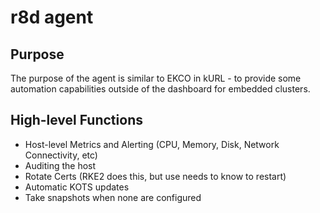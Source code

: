 # r8d agent

## Purpose 
The purpose of the agent is similar to EKCO in kURL - to provide some automation capabilities outside of the dashboard for embedded clusters.

## High-level Functions
* Host-level Metrics and Alerting (CPU, Memory, Disk, Network Connectivity, etc)
* Auditing the host
* Rotate Certs (RKE2 does this, but use needs to know to restart)
* Automatic KOTS updates
* Take snapshots when none are configured

